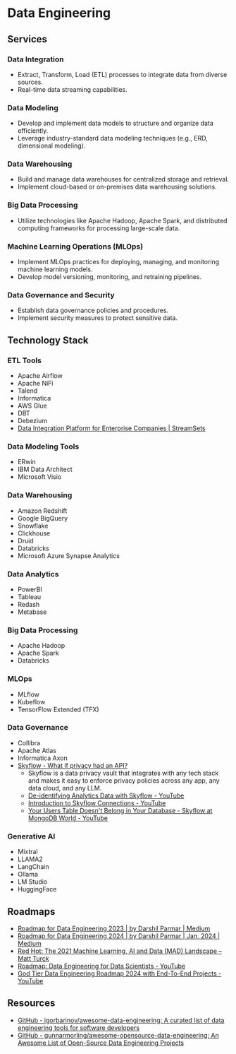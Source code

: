 # Data Engineering

## Services

### Data Integration

- Extract, Transform, Load (ETL) processes to integrate data from diverse sources.
- Real-time data streaming capabilities.

### Data Modeling

- Develop and implement data models to structure and organize data efficiently.
- Leverage industry-standard data modeling techniques (e.g., ERD, dimensional modeling).

### Data Warehousing

- Build and manage data warehouses for centralized storage and retrieval.
- Implement cloud-based or on-premises data warehousing solutions.

### Big Data Processing

- Utilize technologies like Apache Hadoop, Apache Spark, and distributed computing frameworks for processing large-scale data.

### Machine Learning Operations (MLOps)

- Implement MLOps practices for deploying, managing, and monitoring machine learning models.
- Develop model versioning, monitoring, and retraining pipelines.

### Data Governance and Security

- Establish data governance policies and procedures.
- Implement security measures to protect sensitive data.

## Technology Stack

### ETL Tools

- Apache Airflow
- Apache NiFi
- Talend
- Informatica
- AWS Glue
- DBT
- Debezium
- [Data Integration Platform for Enterprise Companies | StreamSets](https://streamsets.com/)

### Data Modeling Tools

- ERwin
- IBM Data Architect
- Microsoft Visio

### Data Warehousing

- Amazon Redshift
- Google BigQuery
- Snowflake
- Clickhouse
- Druid
- Databricks
- Microsoft Azure Synapse Analytics

### Data Analytics

- PowerBI
- Tableau
- Redash
- Metabase

### Big Data Processing

- Apache Hadoop
- Apache Spark
- Databricks

### MLOps

- MLflow
- Kubeflow
- TensorFlow Extended (TFX)

### Data Governance

- Collibra
- Apache Atlas
- Informatica Axon
- [Skyflow - What if privacy had an API?](https://www.skyflow.com/)
   	- Skyflow is a data privacy vault that integrates with any tech stack and makes it easy to enforce privacy policies across any app, any data cloud, and any LLM.
   	- [De-identifying Analytics Data with Skyflow - YouTube](https://www.youtube.com/watch?v=XyX-zb6D8_M)
   	- [Introduction to Skyflow Connections - YouTube](https://www.youtube.com/watch?v=-fFjlRMcofg)
   	- [Your Users Table Doesn't Belong in Your Database - Skyflow at MongoDB World - YouTube](https://www.youtube.com/watch?v=-YCfZKYBldo)

### Generative AI

- Mixtral
- LLAMA2
- LangChain
- Ollama
- LM Studio
- HuggingFace

## Roadmaps

- [Roadmap for Data Engineering 2023 | by Darshil Parmar | Medium](https://medium.com/@darshilp/roadmap-for-data-engineering-2023-13f62f85d866)
- [Roadmap for Data Engineering 2024 | by Darshil Parmar | Jan, 2024 | Medium](https://medium.com/@darshilp/roadmap-for-data-engineering-2024-af7ea4ead400)
- [Red Hot: The 2021 Machine Learning, AI and Data (MAD) Landscape – Matt Turck](https://mattturck.com/data2021/)
- [Roadmap: Data Engineering for Data Scientists - YouTube](https://www.youtube.com/watch?v=fusLAtA1Eu4&ab_channel=AndreasKretz)
- [God Tier Data Engineering Roadmap 2024 with End-To-End Projects - YouTube](https://www.youtube.com/watch?v=HxdoBLc5_Qc&ab_channel=DarshilParmar)

## Resources

- [GitHub - igorbarinov/awesome-data-engineering: A curated list of data engineering tools for software developers](https://github.com/igorbarinov/awesome-data-engineering)
- [GitHub - gunnarmorling/awesome-opensource-data-engineering: An Awesome List of Open-Source Data Engineering Projects](https://github.com/gunnarmorling/awesome-opensource-data-engineering)
